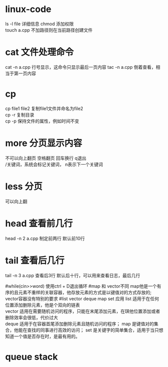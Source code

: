 # linux-code
ls -l file 详细信息
chmod 添加权限  
touch a.cpp 不加路径则在当前路径创建文件  
# cat 文件处理命令
cat -n a.cpp 行号显示，这命令只显示最后一页内容
tac -n a.cpp 倒着查看，相当于第一页内容
# cp
cp file1 file2 复制file1文件并命名为file2   
cp -r 复制目录  
cp -p 保持文件的属性，例如时间不变   


# more 分页显示内容
不可以向上翻页 空格翻页 回车换行 q退出  
/关键词，系统会标记关键词， n表示下一个关键词
# less 分页
可以向上翻
# head 查看前几行
head -n 2 a.cpp  制定前两行 默认前10行
# tail 查看后几行
tail -n 3 a.cpp  查看后3行 默认后十行，可以用来查看日志，最后几行

#while(cin>>word) 使用ctrl + D退出循环
#map 和 vector不同
map他是一个有序的且元素不重样的关联容器，他存放元素的方式是以键值对的方式存放的;  
vector容器没有特别的要求
#list vector deque map set 应用
list 适用于在任何位置添加删除元素，他是个双向的链表  
vector 适用在需要随机访问的程序，只能在末尾添加元素，在琪他位置添加或者删除效率会很低，代价过大  
deque 适用于在容器首尾添加删除元素且随机访问的程序； 
map 是键值对的集合，他能在查找的同事进行高效的访问； 
set 是关键字的简单集合，适用于当只想知道一个值是否存在时，是最有用的。   
# queue stack


